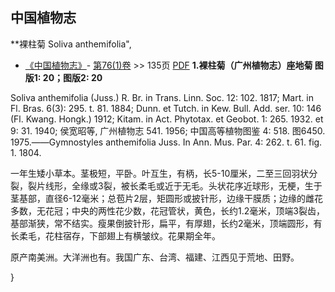 
## 中国植物志



**裸柱菊 Soliva anthemifolia",


* [《中国植物志》](http://www.iplant.cn/frps)- [第76(1)卷](http://www.iplant.cn/frps/vol/76(1)) >> 135页 [PDF](http://www.iplant.cn/frps/pdf/76(1)/135.PDF)
**1.裸柱菊（广州植物志）座地菊 图版1: 20；图版2: 20**

Soliva anthemifolia (Juss.) R. Br. in Trans. Linn. Soc. 12: 102. 1817; Mart. in Fl. Bras. 6(3): 295. t. 81. 1884; Dunn. et Tutch. in Kew. Bull. Add. ser. 10: 146 (Fl. Kwang. Hongk.) 1912; Kitam. in Act. Phytotax. et Geobot. 1: 265. 1932. et 9: 31. 1940; 侯宽昭等, 广州植物志 541. 1956; 中国高等植物图鉴 4: 518. 图6450. 1975.——Gymnostyles anthemifolia Juss. In Ann. Mus. Par. 4: 262. t. 61. fig. 1. 1804.

一年生矮小草本。茎极短，平卧。叶互生，有柄，长5-10厘米，二至三回羽状分裂，裂片线形，全缘或3裂，被长柔毛或近于无毛。头状花序近球形，无梗，生于茎基部，直径6-12毫米；总苞片2层，矩圆形或披针形，边缘干膜质；边缘的雌花多数，无花冠；中央的两性花少数，花冠管状，黄色，长约1.2毫米，顶端3裂齿，基部渐狭，常不结实。瘦果倒披针形，扁平，有厚翅，长约2毫米，顶端圆形，有长柔毛，花柱宿存，下部翅上有横皱纹。花果期全年。

原产南美洲。大洋洲也有。我国广东、台湾、福建、江西见于荒地、田野。



}